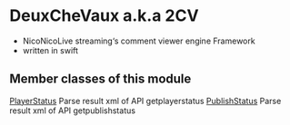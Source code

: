 # DeuxCheVaux a.k.a 2CV

* NicoNicoLive streaming‘s comment viewer engine Framework
*  written in swift

## Member classes of this module
[PlayerStatus][PlayerStatus.swift]
Parse result xml of API getplayerstatus
[PublishStatus][PublishStatus.swift]
Parse result xml of API getpublishstatus

[PlayerStatus.swift]: ./PlayerStatus.md  
[PublishStatus.swift]:./PublishStatus.md

